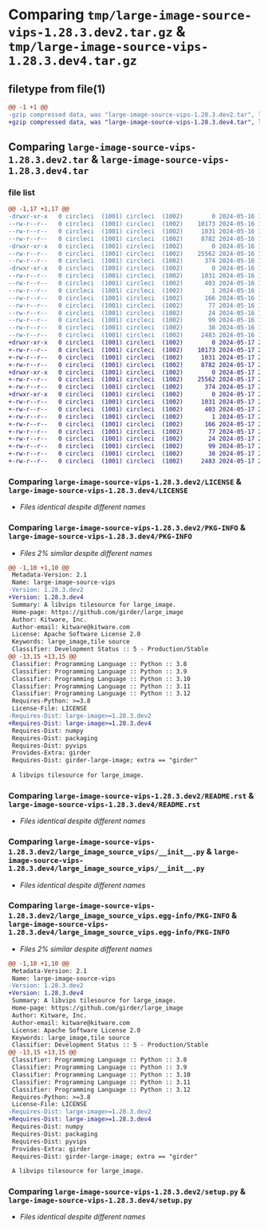 # Comparing `tmp/large-image-source-vips-1.28.3.dev2.tar.gz` & `tmp/large-image-source-vips-1.28.3.dev4.tar.gz`

## filetype from file(1)

```diff
@@ -1 +1 @@
-gzip compressed data, was "large-image-source-vips-1.28.3.dev2.tar", last modified: Thu May 16 16:50:48 2024, max compression
+gzip compressed data, was "large-image-source-vips-1.28.3.dev4.tar", last modified: Fri May 17 20:25:05 2024, max compression
```

## Comparing `large-image-source-vips-1.28.3.dev2.tar` & `large-image-source-vips-1.28.3.dev4.tar`

### file list

```diff
@@ -1,17 +1,17 @@
-drwxr-xr-x   0 circleci  (1001) circleci  (1002)        0 2024-05-16 16:50:48.102145 large-image-source-vips-1.28.3.dev2/
--rw-r--r--   0 circleci  (1001) circleci  (1002)    10173 2024-05-16 16:50:47.000000 large-image-source-vips-1.28.3.dev2/LICENSE
--rw-r--r--   0 circleci  (1001) circleci  (1002)     1031 2024-05-16 16:50:48.102145 large-image-source-vips-1.28.3.dev2/PKG-INFO
--rw-r--r--   0 circleci  (1001) circleci  (1002)     8782 2024-05-16 16:50:47.000000 large-image-source-vips-1.28.3.dev2/README.rst
-drwxr-xr-x   0 circleci  (1001) circleci  (1002)        0 2024-05-16 16:50:48.102145 large-image-source-vips-1.28.3.dev2/large_image_source_vips/
--rw-r--r--   0 circleci  (1001) circleci  (1002)    25562 2024-05-16 16:44:45.000000 large-image-source-vips-1.28.3.dev2/large_image_source_vips/__init__.py
--rw-r--r--   0 circleci  (1001) circleci  (1002)      374 2024-05-16 16:44:45.000000 large-image-source-vips-1.28.3.dev2/large_image_source_vips/girder_source.py
-drwxr-xr-x   0 circleci  (1001) circleci  (1002)        0 2024-05-16 16:50:48.102145 large-image-source-vips-1.28.3.dev2/large_image_source_vips.egg-info/
--rw-r--r--   0 circleci  (1001) circleci  (1002)     1031 2024-05-16 16:50:47.000000 large-image-source-vips-1.28.3.dev2/large_image_source_vips.egg-info/PKG-INFO
--rw-r--r--   0 circleci  (1001) circleci  (1002)      403 2024-05-16 16:50:48.000000 large-image-source-vips-1.28.3.dev2/large_image_source_vips.egg-info/SOURCES.txt
--rw-r--r--   0 circleci  (1001) circleci  (1002)        1 2024-05-16 16:50:47.000000 large-image-source-vips-1.28.3.dev2/large_image_source_vips.egg-info/dependency_links.txt
--rw-r--r--   0 circleci  (1001) circleci  (1002)      166 2024-05-16 16:50:47.000000 large-image-source-vips-1.28.3.dev2/large_image_source_vips.egg-info/entry_points.txt
--rw-r--r--   0 circleci  (1001) circleci  (1002)       77 2024-05-16 16:50:47.000000 large-image-source-vips-1.28.3.dev2/large_image_source_vips.egg-info/requires.txt
--rw-r--r--   0 circleci  (1001) circleci  (1002)       24 2024-05-16 16:50:47.000000 large-image-source-vips-1.28.3.dev2/large_image_source_vips.egg-info/top_level.txt
--rw-r--r--   0 circleci  (1001) circleci  (1002)       99 2024-05-16 16:44:45.000000 large-image-source-vips-1.28.3.dev2/pyproject.toml
--rw-r--r--   0 circleci  (1001) circleci  (1002)       38 2024-05-16 16:50:48.102145 large-image-source-vips-1.28.3.dev2/setup.cfg
--rw-r--r--   0 circleci  (1001) circleci  (1002)     2483 2024-05-16 16:44:45.000000 large-image-source-vips-1.28.3.dev2/setup.py
+drwxr-xr-x   0 circleci  (1001) circleci  (1002)        0 2024-05-17 20:25:05.881371 large-image-source-vips-1.28.3.dev4/
+-rw-r--r--   0 circleci  (1001) circleci  (1002)    10173 2024-05-17 20:25:05.000000 large-image-source-vips-1.28.3.dev4/LICENSE
+-rw-r--r--   0 circleci  (1001) circleci  (1002)     1031 2024-05-17 20:25:05.881371 large-image-source-vips-1.28.3.dev4/PKG-INFO
+-rw-r--r--   0 circleci  (1001) circleci  (1002)     8782 2024-05-17 20:25:05.000000 large-image-source-vips-1.28.3.dev4/README.rst
+drwxr-xr-x   0 circleci  (1001) circleci  (1002)        0 2024-05-17 20:25:05.877370 large-image-source-vips-1.28.3.dev4/large_image_source_vips/
+-rw-r--r--   0 circleci  (1001) circleci  (1002)    25562 2024-05-17 20:19:31.000000 large-image-source-vips-1.28.3.dev4/large_image_source_vips/__init__.py
+-rw-r--r--   0 circleci  (1001) circleci  (1002)      374 2024-05-17 20:19:31.000000 large-image-source-vips-1.28.3.dev4/large_image_source_vips/girder_source.py
+drwxr-xr-x   0 circleci  (1001) circleci  (1002)        0 2024-05-17 20:25:05.881371 large-image-source-vips-1.28.3.dev4/large_image_source_vips.egg-info/
+-rw-r--r--   0 circleci  (1001) circleci  (1002)     1031 2024-05-17 20:25:05.000000 large-image-source-vips-1.28.3.dev4/large_image_source_vips.egg-info/PKG-INFO
+-rw-r--r--   0 circleci  (1001) circleci  (1002)      403 2024-05-17 20:25:05.000000 large-image-source-vips-1.28.3.dev4/large_image_source_vips.egg-info/SOURCES.txt
+-rw-r--r--   0 circleci  (1001) circleci  (1002)        1 2024-05-17 20:25:05.000000 large-image-source-vips-1.28.3.dev4/large_image_source_vips.egg-info/dependency_links.txt
+-rw-r--r--   0 circleci  (1001) circleci  (1002)      166 2024-05-17 20:25:05.000000 large-image-source-vips-1.28.3.dev4/large_image_source_vips.egg-info/entry_points.txt
+-rw-r--r--   0 circleci  (1001) circleci  (1002)       77 2024-05-17 20:25:05.000000 large-image-source-vips-1.28.3.dev4/large_image_source_vips.egg-info/requires.txt
+-rw-r--r--   0 circleci  (1001) circleci  (1002)       24 2024-05-17 20:25:05.000000 large-image-source-vips-1.28.3.dev4/large_image_source_vips.egg-info/top_level.txt
+-rw-r--r--   0 circleci  (1001) circleci  (1002)       99 2024-05-17 20:19:31.000000 large-image-source-vips-1.28.3.dev4/pyproject.toml
+-rw-r--r--   0 circleci  (1001) circleci  (1002)       38 2024-05-17 20:25:05.881371 large-image-source-vips-1.28.3.dev4/setup.cfg
+-rw-r--r--   0 circleci  (1001) circleci  (1002)     2483 2024-05-17 20:19:31.000000 large-image-source-vips-1.28.3.dev4/setup.py
```

### Comparing `large-image-source-vips-1.28.3.dev2/LICENSE` & `large-image-source-vips-1.28.3.dev4/LICENSE`

 * *Files identical despite different names*

### Comparing `large-image-source-vips-1.28.3.dev2/PKG-INFO` & `large-image-source-vips-1.28.3.dev4/PKG-INFO`

 * *Files 2% similar despite different names*

```diff
@@ -1,10 +1,10 @@
 Metadata-Version: 2.1
 Name: large-image-source-vips
-Version: 1.28.3.dev2
+Version: 1.28.3.dev4
 Summary: A libvips tilesource for large_image.
 Home-page: https://github.com/girder/large_image
 Author: Kitware, Inc.
 Author-email: kitware@kitware.com
 License: Apache Software License 2.0
 Keywords: large_image,tile source
 Classifier: Development Status :: 5 - Production/Stable
@@ -13,15 +13,15 @@
 Classifier: Programming Language :: Python :: 3.8
 Classifier: Programming Language :: Python :: 3.9
 Classifier: Programming Language :: Python :: 3.10
 Classifier: Programming Language :: Python :: 3.11
 Classifier: Programming Language :: Python :: 3.12
 Requires-Python: >=3.8
 License-File: LICENSE
-Requires-Dist: large-image>=1.28.3.dev2
+Requires-Dist: large-image>=1.28.3.dev4
 Requires-Dist: numpy
 Requires-Dist: packaging
 Requires-Dist: pyvips
 Provides-Extra: girder
 Requires-Dist: girder-large-image; extra == "girder"
 
 A libvips tilesource for large_image.
```

### Comparing `large-image-source-vips-1.28.3.dev2/README.rst` & `large-image-source-vips-1.28.3.dev4/README.rst`

 * *Files identical despite different names*

### Comparing `large-image-source-vips-1.28.3.dev2/large_image_source_vips/__init__.py` & `large-image-source-vips-1.28.3.dev4/large_image_source_vips/__init__.py`

 * *Files identical despite different names*

### Comparing `large-image-source-vips-1.28.3.dev2/large_image_source_vips.egg-info/PKG-INFO` & `large-image-source-vips-1.28.3.dev4/large_image_source_vips.egg-info/PKG-INFO`

 * *Files 2% similar despite different names*

```diff
@@ -1,10 +1,10 @@
 Metadata-Version: 2.1
 Name: large-image-source-vips
-Version: 1.28.3.dev2
+Version: 1.28.3.dev4
 Summary: A libvips tilesource for large_image.
 Home-page: https://github.com/girder/large_image
 Author: Kitware, Inc.
 Author-email: kitware@kitware.com
 License: Apache Software License 2.0
 Keywords: large_image,tile source
 Classifier: Development Status :: 5 - Production/Stable
@@ -13,15 +13,15 @@
 Classifier: Programming Language :: Python :: 3.8
 Classifier: Programming Language :: Python :: 3.9
 Classifier: Programming Language :: Python :: 3.10
 Classifier: Programming Language :: Python :: 3.11
 Classifier: Programming Language :: Python :: 3.12
 Requires-Python: >=3.8
 License-File: LICENSE
-Requires-Dist: large-image>=1.28.3.dev2
+Requires-Dist: large-image>=1.28.3.dev4
 Requires-Dist: numpy
 Requires-Dist: packaging
 Requires-Dist: pyvips
 Provides-Extra: girder
 Requires-Dist: girder-large-image; extra == "girder"
 
 A libvips tilesource for large_image.
```

### Comparing `large-image-source-vips-1.28.3.dev2/setup.py` & `large-image-source-vips-1.28.3.dev4/setup.py`

 * *Files identical despite different names*

